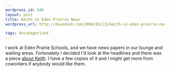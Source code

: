 ```yaml
--- 
wordpress_id: 540
layout: post
title: Keith in Eden Prairie News
wordpress_url: http://davedash.com/2004/03/23/keith-in-eden-prairie-news/

tags: Uncategorized
---
```


I work at Eden Prairie Schools, and we have news papers in our lounge and waiting areas.  Fortunately I decided I'd look at the headlines and there was a piece <a href="http://edenprairienews.com/main.asp?Search=1&amp;ArticleID=5271&amp;SectionID=2&amp;SubSectionID=2&amp;S=1">about Keith</a>.  I have a few copies of it and I might get more from coworkers if anybody would like them.
